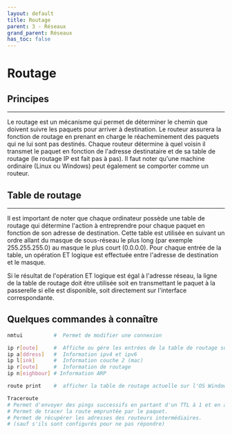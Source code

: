 ```yaml
---
layout: default
title: Routage
parent: 3 - Réseaux
grand_parent: Réseaux
has_toc: false
---
```


# Routage

## Principes

---

Le routage est un mécanisme qui permet de déterminer le chemin que doivent suivre les paquets pour arriver à destination. Le routeur assurera la fonction de routage en prenant en charge le réacheminement des paquets qui ne lui sont pas destinés. Chaque routeur détermine à quel voisin il transmet le paquet en fonction de l'adresse destinataire et de sa table de routage (le routage IP est fait pas à pas). Il faut noter qu'une machine ordinaire (Linux ou Windows) peut également se comporter comme un routeur.

## Table de routage

---

Il est important de noter que chaque ordinateur possède une table de routage qui détermine l'action à entreprendre pour chaque paquet en fonction de son adresse de destination. Cette table est utilisée en suivant un ordre allant du masque de sous-réseau le plus long (par exemple 255.255.255.0) au masque le plus court (0.0.0.0). Pour chaque entrée de la table, un opération ET logique est effectuée entre l'adresse de destination et le masque.

Si le résultat de l'opération ET logique est égal à l'adresse réseau, la ligne de la table de routage doit être utilisée soit en transmettant le paquet à la passerelle si elle est disponible, soit directement sur l'interface correspondante.

## Quelques commandes à connaître

```bash
nmtui          #  Permet de modifier une connexion
```

```bash
ip r[oute]     #  Affiche ou gére les entrées de la table de routage sur un OS basé sur Unix ou Linux
ip a[ddress]   #  Information ipv4 et ipv6
ip l[ink]      #  Information couche 2 (mac)
ip r[oute]     #  Information de routage
ip n[eighbour] # Information ARP
```

```bash
route print    #  afficher la table de routage actuelle sur l'OS Windowss
```

```bash
Traceroute
# Permet d'envoyer des pings successifs en partant d'un TTL à 1 et en augmentant de 1 à chaque essai.
# Permet de tracer la route empruntée par le paquet.
# Permet de récupérer les adresses des routeurs intermédiaires.
# (sauf s'ils sont configurés pour ne pas répondre)
```
